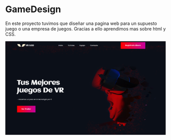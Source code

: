 # GameDesign

En este proyecto tuvimos que diseñar una pagina web para un supuesto juego o una empresa de juegos. Gracias a ello aprendimos mas sobre html y CSS.
 
<img src="Captura.PNG"
     alt="Markdown Monster icon"
     style="float: left; margin-right: 10px;" />
